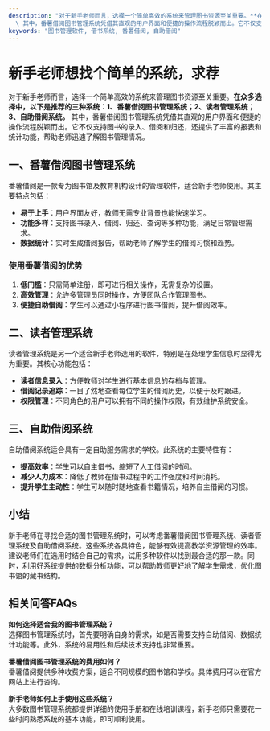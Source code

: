 ```yaml
---
description: "对于新手老师而言，选择一个简单高效的系统来管理图书资源至关重要。**在众多选择中，以下是推荐的三种系统：1、番薯借阅图书管理系统；2、读者管理系统；3、自助借阅系统。**\
  \ 其中，番薯借阅图书管理系统凭借其直观的用户界面和便捷的操作流程脱颖而出。它不仅支持图书的录入、借阅和归还，还提供了丰富的报表和统计功能，帮助老师迅速了解图书管理情况。"
keywords: "图书管理软件, 借书系统, 番薯借阅, 自助借阅"
---
```

# 新手老师想找个简单的系统，求荐

对于新手老师而言，选择一个简单高效的系统来管理图书资源至关重要。**在众多选择中，以下是推荐的三种系统：1、番薯借阅图书管理系统；2、读者管理系统；3、自助借阅系统。** 其中，番薯借阅图书管理系统凭借其直观的用户界面和便捷的操作流程脱颖而出。它不仅支持图书的录入、借阅和归还，还提供了丰富的报表和统计功能，帮助老师迅速了解图书管理情况。

## **一、番薯借阅图书管理系统**

番薯借阅是一款专为图书馆及教育机构设计的管理软件，适合新手老师使用。其主要特点包括：

- **易于上手**：用户界面友好，教师无需专业背景也能快速学习。
- **功能多样**：支持图书录入、借阅、归还、查询等多种功能，满足日常管理需求。
- **数据统计**：实时生成借阅报告，帮助老师了解学生的借阅习惯和趋势。

### 使用番薯借阅的优势

1. **低门槛**：只需简单注册，即可进行相关操作，无需复杂的设置。
2. **高效管理**：允许多管理员同时操作，方便团队合作管理图书。
3. **便捷自助借阅**：学生可以通过小程序进行图书借阅，提升借阅效率。

## **二、读者管理系统**

读者管理系统是另一个适合新手老师选用的软件，特别是在处理学生信息时显得尤为重要。其核心功能包括：

- **读者信息录入**：方便教师对学生进行基本信息的存档与管理。
- **借阅记录追踪**：一目了然地查看每位学生的借阅历史，以便于及时跟进。
- **权限管理**：不同角色的用户可以拥有不同的操作权限，有效维护系统安全。

## **三、自助借阅系统**

自助借阅系统适合具有一定自助服务需求的学校。此系统的主要特性有：

- **提高效率**：学生可以自主借书，缩短了人工借阅的时间。
- **减少人力成本**：降低了教师在借书过程中的工作强度和时间消耗。
- **提升学生主动性**：学生可以随时随地查看书籍情况，培养自主借阅的习惯。

## 小结

新手老师在寻找合适的图书管理系统时，可以考虑番薯借阅图书管理系统、读者管理系统及自助借阅系统。这些系统各具特色，能够有效提高教学资源管理的效率。建议老师们在选用时结合自己的需求，试用多种软件以找到最合适的那一款。同时，利用好系统提供的数据分析功能，可以帮助教师更好地了解学生需求，优化图书馆的藏书结构。

## 相关问答FAQs

**如何选择适合我的图书管理系统？**  
选择图书管理系统时，首先要明确自身的需求，如是否需要支持自助借阅、数据统计功能等。此外，系统的易用性和后续技术支持也非常重要。

**番薯借阅图书管理系统的费用如何？**  
番薯借阅提供多种收费方案，适合不同规模的图书馆和学校。具体费用可以在官方网站上进行咨询。

**新手老师如何上手使用这些系统？**  
大多数图书管理系统都提供详细的使用手册和在线培训课程，新手老师只需要花一些时间熟悉系统的基本功能，即可顺利使用。
